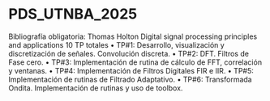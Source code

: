 # PDS_UTNBA_2025

Bibliografía obligatoria: Thomas Holton Digital signal processing principles and applications
10 TP totales
• TP#1: Desarrollo, visualización y discretización de señales. Convolución discreta.
• TP#2: DFT. Filtros de Fase cero.
• TP#3: Implementación de rutina de cálculo de FFT, correlación y ventanas.
• TP#4: Implementación de Filtros Digitales FIR e IIR.
• TP#5: Implementación de rutinas de Filtrado Adaptativo.
• TP#6: Transformada Ondita. Implementación de rutinas y uso de toolbox.
